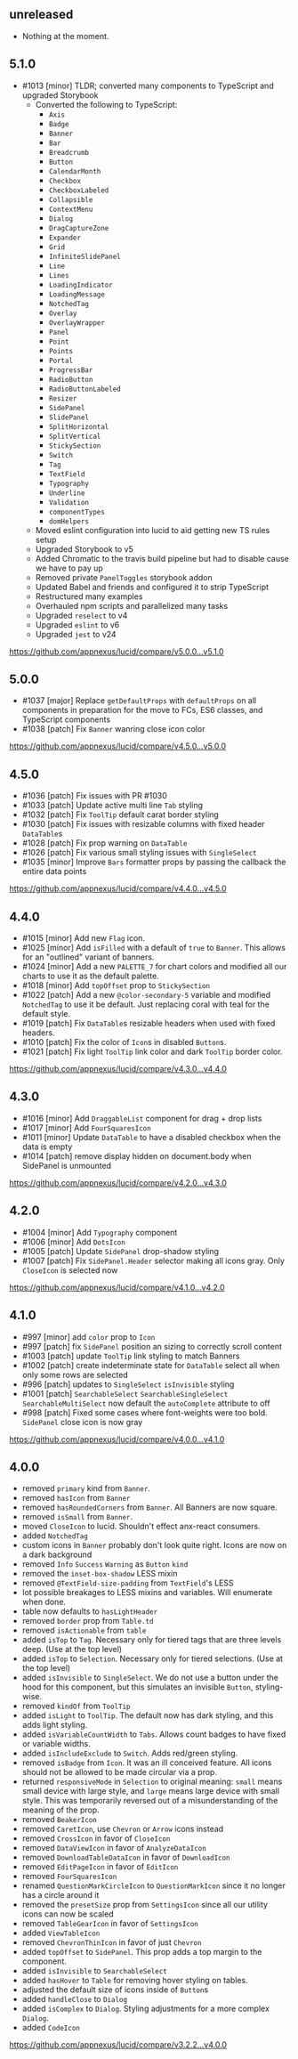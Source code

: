 ## unreleased

- Nothing at the moment.

## 5.1.0

- #1013 [minor] TLDR; converted many components to TypeScript and upgraded Storybook
  - Converted the following to TypeScript:
    - `Axis`
    - `Badge`
    - `Banner`
    - `Bar`
    - `Breadcrumb`
    - `Button`
    - `CalendarMonth`
    - `Checkbox`
    - `CheckboxLabeled`
    - `Collapsible`
    - `ContextMenu`
    - `Dialog`
    - `DragCaptureZone`
    - `Expander`
    - `Grid`
    - `InfiniteSlidePanel`
    - `Line`
    - `Lines`
    - `LoadingIndicator`
    - `LoadingMessage`
    - `NotchedTag`
    - `Overlay`
    - `OverlayWrapper`
    - `Panel`
    - `Point`
    - `Points`
    - `Portal`
    - `ProgressBar`
    - `RadioButton`
    - `RadioButtonLabeled`
    - `Resizer`
    - `SidePanel`
    - `SlidePanel`
    - `SplitHorizontal`
    - `SplitVertical`
    - `StickySection`
    - `Switch`
    - `Tag`
    - `TextField`
    - `Typography`
    - `Underline`
    - `Validation`
    - `componentTypes`
    - `domHelpers`
  - Moved eslint configuration into lucid to aid getting new TS rules setup
  - Upgraded Storybook to v5
  - Added Chromatic to the travis build pipeline but had to disable cause we have to pay up
  - Removed private `PanelToggles` storybook addon
  - Updated Babel and friends and configured it to strip TypeScript
  - Restructured many examples
  - Overhauled npm scripts and parallelized many tasks
  - Upgraded `reselect` to v4
  - Upgraded `eslint` to v6
  - Upgraded `jest` to v24

https://github.com/appnexus/lucid/compare/v5.0.0...v5.1.0

## 5.0.0

- #1037 [major] Replace `getDefaultProps` with `defaultProps` on all components in preparation for the move to FCs, ES6 classes, and TypeScript components
- #1038 [patch] Fix `Banner` wanring close icon color

https://github.com/appnexus/lucid/compare/v4.5.0...v5.0.0

## 4.5.0

- #1036 [patch] Fix issues with PR #1030
- #1033 [patch] Update active multi line `Tab` styling
- #1032 [patch] Fix `ToolTip` default carat border styling
- #1030 [patch] Fix issues with resizable columns with fixed header `DataTable`s
- #1028 [patch] Fix prop warning on `DataTable`
- #1026 [patch] Fix various small styling issues with `SingleSelect`
- #1035 [minor] Improve `Bars` formatter props by passing the callback the entire data points

https://github.com/appnexus/lucid/compare/v4.4.0...v4.5.0

## 4.4.0

- #1015 [minor] Add new `Flag` icon.
- #1025 [minor] Add `isFilled` with a default of `true` to `Banner`. This allows for an "outlined" variant of banners.
- #1024 [minor] Add a new `PALETTE_7` for chart colors and modified all our charts to use it as the default palette.
- #1018 [minor] Add `topOffset` prop to `StickySection`
- #1022 [patch] Add a new `@color-secondary-5` variable and modified `NotchedTag` to use it be default. Just replacing coral with teal for the default style.
- #1019 [patch] Fix `DataTable`s resizable headers when used with fixed headers.
- #1010 [patch] Fix the color of `Icon`s in disabled `Button`s.
- #1021 [patch] Fix light `ToolTip` link color and dark `ToolTip` border color.

https://github.com/appnexus/lucid/compare/v4.3.0...v4.4.0

## 4.3.0

- #1016 [minor] Add `DraggableList` component for drag + drop lists
- #1017 [minor] Add `FourSquaresIcon`
- #1011 [minor] Update `DataTable` to have a disabled checkbox when the data is empty
- #1014 [patch] remove display hidden on document.body when SidePanel is unmounted

https://github.com/appnexus/lucid/compare/v4.2.0...v4.3.0

## 4.2.0

- #1004 [minor] Add `Typography` component
- #1006 [minor] Add `DotsIcon`
- #1005 [patch] Update `SidePanel` drop-shadow styling
- #1007 [patch] Fix `SidePanel.Header` selector making all icons gray.  Only `CloseIcon` is selected now

https://github.com/appnexus/lucid/compare/v4.1.0...v4.2.0

## 4.1.0

- #997 [minor] add `color` prop to `Icon`
- #997 [patch] fix `SidePanel` position an sizing to correctly scroll content
- #1003 [patch] update `ToolTip` link styling to match Banners
- #1002 [patch] create indeterminate state for `DataTable` select all when only some rows are selected
- #996 [patch] updates to `SingleSelect` `isInvisible` styling
- #1001 [patch] `SearchableSelect` `SearchableSingleSelect` `SearchableMultiSelect` now default the `autoComplete` attribute to off
- #998 [patch] Fixed some cases where font-weights were too bold. `SidePanel` close icon is now gray

https://github.com/appnexus/lucid/compare/v4.0.0...v4.1.0

## 4.0.0

- removed `primary` kind from `Banner`.
- removed `hasIcon` from `Banner`
- removed `hasRoundedCorners` from `Banner`.  All Banners are now square.
- removed `isSmall` from `Banner`.
- moved `CloseIcon` to lucid.  Shouldn't effect anx-react consumers.
- added `NotchedTag`
- custom icons in `Banner` probably don't look quite right.  Icons are now on a dark background
- removed `Info` `Success` `Warning` as `Button` `kind`
- removed the `inset-box-shadow` LESS mixin
- removed `@TextField-size-padding` from `TextField`'s LESS
- lot possible breakages to LESS mixins and variables.  Will enumerate when done.
- table now defaults to `hasLightHeader`
- removed `border` prop from `Table.td`
- removed `isActionable` from `table`
- added `isTop` to `Tag`. Necessary only for tiered tags that are three levels deep. (Use at the top level)
- added `isTop` to `Selection`. Necessary only for tiered selections. (Use at the top level)
- added `isInvisible` to `SingleSelect`. We do not use a button under the hood for this component, but this simulates an invisible `Button`, styling-wise.
- removed `kindOf` from `ToolTip`
- added `isLight` to `ToolTip`. The default now has dark styling, and this adds light styling.
- added `isVariableCountWidth` to `Tabs`. Allows count badges to have fixed or variable widths.
- added `isIncludeExclude` to `Switch`. Adds red/green styling.
- removed `isBadge` from `Icon`. It was an ill conceived feature. All icons should not be allowed to be made circular via a prop.
- returned `responsiveMode` in `Selection` to original meaning: `small` means small device with large style, and `large` means large device with small style. This was temporarily reversed out of a misunderstanding of the meaning of the prop.
- removed `BeakerIcon`
- removed `CaretIcon`, use `Chevron` or `Arrow` icons instead
- removed `CrossIcon` in favor of `CloseIcon`
- removed `DataViewIcon` in favor of `AnalyzeDataIcon`
- removed `DownloadTableDataIcon` in favor of `DownloadIcon`
- removed `EditPageIcon` in favor of `EditIcon`
- removed `FourSquaresIcon`
- renamed `QuestionMarkCircleIcon` to `QuestionMarkIcon` since it no longer has a circle around it
- removed the `presetSize` prop from `SettingsIcon` since all our utility icons can now be scaled
- removed `TableGearIcon` in favor of `SettingsIcon`
- added `ViewTableIcon`
- removed `ChevronThinIcon` in favor of just `Chevron`
- added `topOffset` to `SidePanel`. This prop adds a top margin to the component.
- added `isInvisible` to `SearchableSelect`
- added `hasHover` to `Table` for removing hover styling on tables.
- adjusted the default size of icons inside of `Button`s
- added `handleClose` to `Dialog`
- added `isComplex` to `Dialog`. Styling adjustments for a more complex `Dialog`.
- added `CodeIcon`

https://github.com/appnexus/lucid/compare/v3.2.2...v4.0.0
